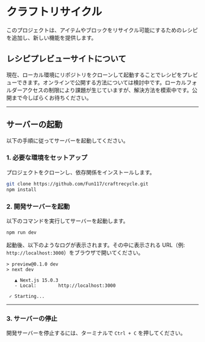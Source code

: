 # クラフトリサイクル

このプロジェクトは、アイテムやブロックをリサイクル可能にするためのレシピを追加し、新しい機能を提供します。

## レシピプレビューサイトについて

現在、ローカル環境にリポジトリをクローンして起動することでレシピをプレビューできます。オンラインで公開する方法については検討中です。ローカルフォルダーアクセスの制限により課題が生じていますが、解決方法を模索中です。公開まで今しばらくお待ちください。

---

## サーバーの起動

以下の手順に従ってサーバーを起動してください。

### 1. 必要な環境をセットアップ

プロジェクトをクローンし、依存関係をインストールします。

```bash
git clone https://github.com/Fun117/craftrecycle.git
npm install
```

### 2. 開発サーバーを起動

以下のコマンドを実行してサーバーを起動します。

```bash
npm run dev
```

起動後、以下のようなログが表示されます。その中に表示される URL（例: `http://localhost:3000`）をブラウザで開いてください。

```log
> preview@0.1.0 dev
> next dev

   ▲ Next.js 15.0.3
   - Local:        http://localhost:3000

 ✓ Starting...
```

---

### 3. サーバーの停止

開発サーバーを停止するには、ターミナルで `Ctrl + C` を押してください。